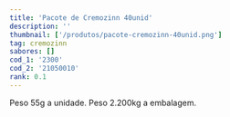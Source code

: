 ```yaml
---
title: 'Pacote de Cremozinn 40unid'
description: ''
thumbnail: ['/produtos/pacote-cremozinn-40unid.png']
tag: cremozinn
sabores: []
cod_1: '2300'
cod_2: '21050010'
rank: 0.1
---
```

Peso 55g a unidade.
Peso 2.200kg a embalagem.